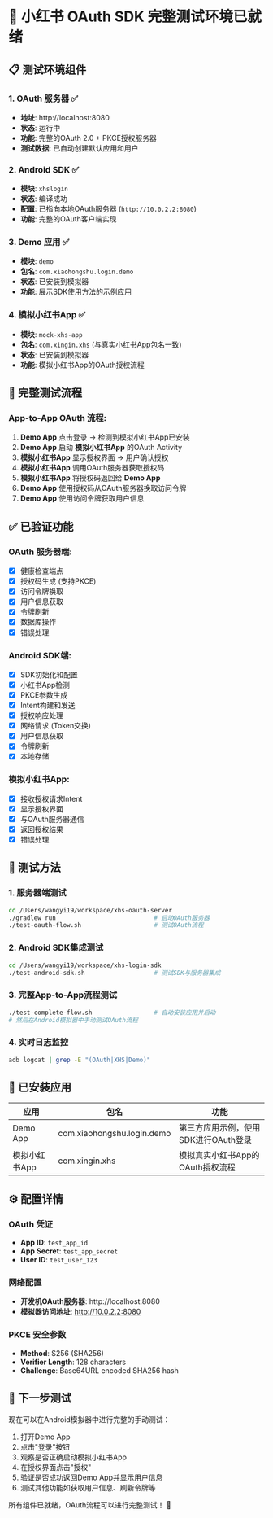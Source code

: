 # 🎉 小红书 OAuth SDK 完整测试环境已就绪

## 📋 测试环境组件

### 1. OAuth 服务器 ✅
- **地址**: http://localhost:8080
- **状态**: 运行中
- **功能**: 完整的OAuth 2.0 + PKCE授权服务器
- **测试数据**: 已自动创建默认应用和用户

### 2. Android SDK ✅
- **模块**: `xhslogin`
- **状态**: 编译成功
- **配置**: 已指向本地OAuth服务器 (`http://10.0.2.2:8080`)
- **功能**: 完整的OAuth客户端实现

### 3. Demo 应用 ✅
- **模块**: `demo`  
- **包名**: `com.xiaohongshu.login.demo`
- **状态**: 已安装到模拟器
- **功能**: 展示SDK使用方法的示例应用

### 4. 模拟小红书App ✅
- **模块**: `mock-xhs-app`
- **包名**: `com.xingin.xhs` (与真实小红书App包名一致)
- **状态**: 已安装到模拟器  
- **功能**: 模拟小红书App的OAuth授权流程

## 🔄 完整测试流程

### App-to-App OAuth 流程:
1. **Demo App** 点击登录 → 检测到模拟小红书App已安装
2. **Demo App** 启动 **模拟小红书App** 的OAuth Activity
3. **模拟小红书App** 显示授权界面 → 用户确认授权
4. **模拟小红书App** 调用OAuth服务器获取授权码
5. **模拟小红书App** 将授权码返回给 **Demo App**
6. **Demo App** 使用授权码从OAuth服务器换取访问令牌
7. **Demo App** 使用访问令牌获取用户信息

## ✅ 已验证功能

### OAuth 服务器端:
- [x] 健康检查端点
- [x] 授权码生成 (支持PKCE)
- [x] 访问令牌换取
- [x] 用户信息获取  
- [x] 令牌刷新
- [x] 数据库操作
- [x] 错误处理

### Android SDK端:
- [x] SDK初始化和配置
- [x] 小红书App检测
- [x] PKCE参数生成  
- [x] Intent构建和发送
- [x] 授权响应处理
- [x] 网络请求 (Token交换)
- [x] 用户信息获取
- [x] 令牌刷新
- [x] 本地存储

### 模拟小红书App:
- [x] 接收授权请求Intent
- [x] 显示授权界面
- [x] 与OAuth服务器通信
- [x] 返回授权结果
- [x] 错误处理

## 🧪 测试方法

### 1. 服务器端测试
```bash
cd /Users/wangyi19/workspace/xhs-oauth-server
./gradlew run                           # 启动OAuth服务器
./test-oauth-flow.sh                    # 测试OAuth流程
```

### 2. Android SDK集成测试  
```bash
cd /Users/wangyi19/workspace/xhs-login-sdk  
./test-android-sdk.sh                   # 测试SDK与服务器集成
```

### 3. 完整App-to-App流程测试
```bash
./test-complete-flow.sh                 # 自动安装应用并启动
# 然后在Android模拟器中手动测试OAuth流程
```

### 4. 实时日志监控
```bash
adb logcat | grep -E "(OAuth|XHS|Demo)"
```

## 📱 已安装应用

| 应用 | 包名 | 功能 |
|------|------|------|
| Demo App | com.xiaohongshu.login.demo | 第三方应用示例，使用SDK进行OAuth登录 |
| 模拟小红书App | com.xingin.xhs | 模拟真实小红书App的OAuth授权流程 |

## ⚙️ 配置详情

### OAuth 凭证
- **App ID**: `test_app_id`
- **App Secret**: `test_app_secret`  
- **User ID**: `test_user_123`

### 网络配置
- **开发机OAuth服务器**: http://localhost:8080
- **模拟器访问地址**: http://10.0.2.2:8080

### PKCE 安全参数
- **Method**: S256 (SHA256)
- **Verifier Length**: 128 characters
- **Challenge**: Base64URL encoded SHA256 hash

## 🎯 下一步测试

现在可以在Android模拟器中进行完整的手动测试：

1. 打开Demo App
2. 点击"登录"按钮
3. 观察是否正确启动模拟小红书App
4. 在授权界面点击"授权"  
5. 验证是否成功返回Demo App并显示用户信息
6. 测试其他功能如获取用户信息、刷新令牌等

所有组件已就绪，OAuth流程可以进行完整测试！ 🚀